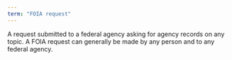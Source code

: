 ```yaml
---
term: "FOIA request"
---
```


A request submitted to a federal agency asking for agency records on any topic.  A FOIA request can generally be made by any person and to any federal agency.


